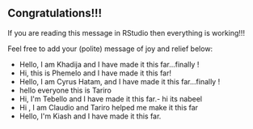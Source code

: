## Congratulations!!!

If you are reading this message in RStudio then everything is working!!!

Feel free to add your (polite) message of joy and relief below:

- Hello, I am Khadija and I have made it this far...finally ! 
- Hi, this is Phemelo and I have made it this far!
- Hello, I am Cyrus Hatam, and I have made it this far...finally ! 
- hello everyone this is Tariro
- Hi, I'm Tebello and I have made it this far.- hi its nabeel
- Hi , I am Claudio and Tariro helped me make it this far
- Hello, I'm Kiash and I have made it this far.